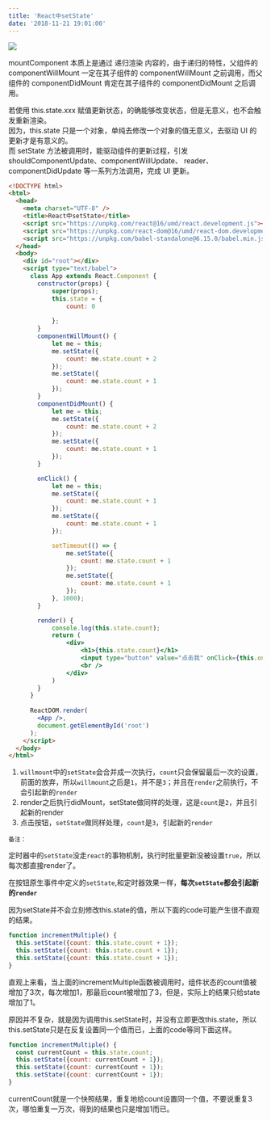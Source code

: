 ```yaml
---
title: 'React中setState'
date: '2018-11-21 19:01:00'
---   
```

![](https://img-blog.csdnimg.cn/20181121185727720.gif)

mountComponent 本质上是通过 递归渲染 内容的，由于递归的特性，父组件的 componentWillMount 一定在其子组件的 componentWillMount 之前调用，而父组件的 componentDidMount 肯定在其子组件的 componentDidMount 之后调用。

若使用 this.state.xxx 赋值更新状态，的确能够改变状态，但是无意义，也不会触发重新渲染。  
因为，this.state 只是一个对象，单纯去修改一个对象的值无意义，去驱动 UI 的更新才是有意义的。  
而 setState 方法被调用时，能驱动组件的更新过程，引发 shouldComponentUpdate、componentWillUpdate、 reader、 componentDidUpdate 等一系列方法调用，完成 UI 更新。

```html
<!DOCTYPE html>
<html>
  <head>
    <meta charset="UTF-8" />
    <title>React中setState</title>
    <script src="https://unpkg.com/react@16/umd/react.development.js"></script>
    <script src="https://unpkg.com/react-dom@16/umd/react-dom.development.js"></script>
    <script src="https://unpkg.com/babel-standalone@6.15.0/babel.min.js"></script>
  </head>
  <body>
    <div id="root"></div>
    <script type="text/babel">
      class App extends React.Component {
        constructor(props) {
            super(props);
            this.state = {
                count: 0
                
            };
        }
        componentWillMount() {
            let me = this;
            me.setState({
                count: me.state.count + 2
            });
            me.setState({
                count: me.state.count + 1
            });
        }
        componentDidMount() {
            let me = this;
            me.setState({
                count: me.state.count + 2
            });
            me.setState({
                count: me.state.count + 1
            });
        }

        onClick() {
            let me = this;
            me.setState({
                count: me.state.count + 1
            });
            me.setState({
                count: me.state.count + 1
            });

            setTimeout(() => {
                me.setState({
                    count: me.state.count + 1
                });
                me.setState({
                    count: me.state.count + 1
                });
            }, 1000);            
        }

        render() {
            console.log(this.state.count);
            return (
                <div>
                    <h1>{this.state.count}</h1>
                    <input type="button" value="点击我" onClick={this.onClick.bind(this)} /><br />
                    <br />
                </div>
            )
        }
      }
 
      ReactDOM.render(
        <App />,
        document.getElementById('root')
      );
    </script>
  </body>
</html>
```

1. `willmount`中的`setState`会合并成一次执行，`count`只会保留最后一次的设置，前面的放弃，所以`willmount`之后是`1`，并不是`3`；并且在`render`之前执行，不会引起新的`render`
2. render之后执行didMount，setState做同样的处理，这是`count`是`2`，并且引起新的render
3. 点击按钮，`setState`做同样处理，`count`是`3`，引起新的`render`

`备注：`

定时器中的`setState`没走`react`的事物机制，执行时批量更新没被设置`true`，所以每次都直接render了。

在按钮原生事件中定义的`setState`,和定时器效果一样，**每次`setState`都会引起新的`render`**

因为setState并不会立刻修改this.state的值，所以下面的code可能产生很不直观的结果。

```javascript
function incrementMultiple() {
  this.setState({count: this.state.count + 1});
  this.setState({count: this.state.count + 1});
  this.setState({count: this.state.count + 1});
}
```

直观上来看，当上面的incrementMultiple函数被调用时，组件状态的count值被增加了3次，每次增加1，那最后count被增加了3，但是，实际上的结果只给state增加了1。

原因并不复杂，就是因为调用this.setState时，并没有立即更改this.state，所以this.setState只是在反复设置同一个值而已，上面的code等同下面这样。

```javascript
function incrementMultiple() {
  const currentCount = this.state.count;
  this.setState({count: currentCount + 1});
  this.setState({count: currentCount + 1});
  this.setState({count: currentCount + 1});
}
```

currentCount就是一个快照结果，重复地给count设置同一个值，不要说重复3次，哪怕重复一万次，得到的结果也只是增加1而已。